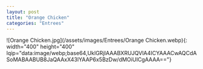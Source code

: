 ```yaml
---
layout: post
title: "Orange Chicken"
categories: "Entrees"
---
```

![Orange Chicken.jpg](/assets/images/Entrees/Orange Chicken.webp){: width="400" height="400" lqip="data:image/webp;base64,UklGRjIAAABXRUJQVlA4ICYAAACwAQCdASoMABAABUB8JaQAAxX43lYAAP6x5BzDw/dMOiUICgAAAA=="}

